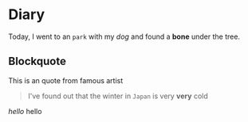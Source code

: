 # Diary
Today, I went to an  `park`  with my  _dog_  and found a  **bone**  under the tree.

## Blockquote
This is an quote from famous artist
>I've found out that the winter in  `Japan`  is very  **very**  cold

_hello_ 	hello
